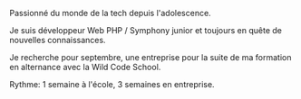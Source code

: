 Passionné du monde de la tech depuis l'adolescence.

Je suis développeur Web PHP / Symphony junior et toujours en quête de nouvelles connaissances.

Je recherche pour septembre, une entreprise pour la suite de ma formation en alternance avec la Wild Code School.

Rythme: 1 semaine à l'école, 3 semaines en entreprise.
